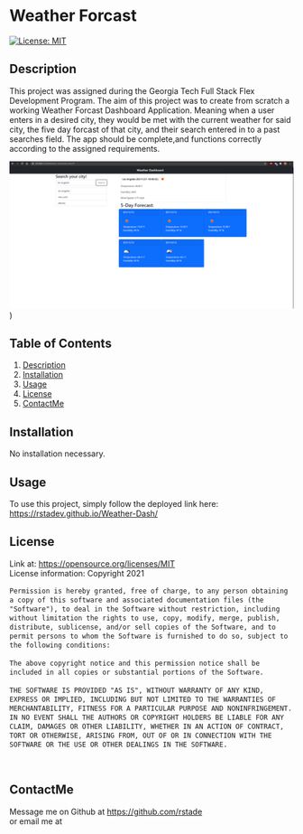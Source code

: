 
  # Weather Forcast

  [![License: MIT](https://img.shields.io/badge/License-MIT-yellow.svg)](https://opensource.org/licenses/MIT)

    


  <!-- Titled description for grading clarity. Will remove after grading -->
  ## Description
  This project was assigned during the Georgia Tech Full Stack Flex Development Program. The aim of this project was to create from scratch a working Weather Forcast Dashboard Application. Meaning when a user enters in a desired city, they would be met with the current weather for said city, the five day forcast of that city, and their search entered in to a past searches field. The app should be complete,and functions correctly according to the assigned requirements.
  <br>

  ![ReadMeGen Picture](./assets/weather-dashboard-demo.png))

  
  ## Table of Contents
  1. [Description](#description)
  2. [Installation](#installation)
  3. [Usage](#usage)
  4. [License](#license)
  5. [ContactMe](#contactme)
  


  ## Installation
  No installation necessary.
  <br>



  ## Usage
  To use this project, simply follow the deployed link here: https://rstadev.github.io/Weather-Dash/
  <br>

  ## License
  Link at: https://opensource.org/licenses/MIT
  <br>
  License information: Copyright 2021 

    Permission is hereby granted, free of charge, to any person obtaining a copy of this software and associated documentation files (the "Software"), to deal in the Software without restriction, including without limitation the rights to use, copy, modify, merge, publish, distribute, sublicense, and/or sell copies of the Software, and to permit persons to whom the Software is furnished to do so, subject to the following conditions:
    
    The above copyright notice and this permission notice shall be included in all copies or substantial portions of the Software.
    
    THE SOFTWARE IS PROVIDED "AS IS", WITHOUT WARRANTY OF ANY KIND, EXPRESS OR IMPLIED, INCLUDING BUT NOT LIMITED TO THE WARRANTIES OF MERCHANTABILITY, FITNESS FOR A PARTICULAR PURPOSE AND NONINFRINGEMENT. IN NO EVENT SHALL THE AUTHORS OR COPYRIGHT HOLDERS BE LIABLE FOR ANY CLAIM, DAMAGES OR OTHER LIABILITY, WHETHER IN AN ACTION OF CONTRACT, TORT OR OTHERWISE, ARISING FROM, OUT OF OR IN CONNECTION WITH THE SOFTWARE OR THE USE OR OTHER DEALINGS IN THE SOFTWARE.
    
    

  <br>


  ## ContactMe
  Message me on Github at https://github.com/rstade
  <br>
  or email me at
  <br>
   

